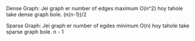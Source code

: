 Dense Graph: Jei graph er number of edges maximum O(n^2) hoy tahole take dense graph bole.
(n(n-1))/2

Sparse Graph: Jei graph er number of egdes minimum O(n) hoy tahole take sparse graph bole.
n - 1
